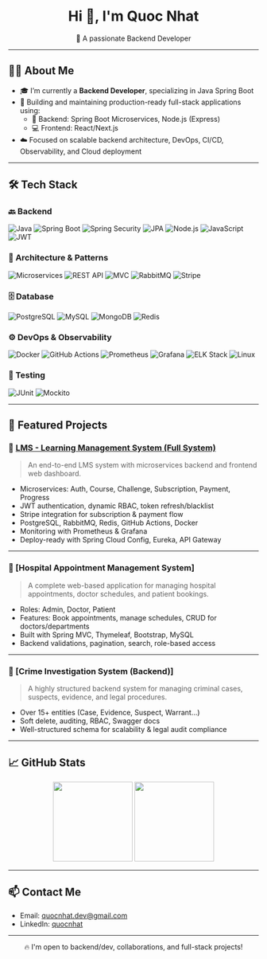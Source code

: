 <h1 align="center">Hi 👋, I'm Quoc Nhat</h1>
<p align="center">
  🚀 A passionate Backend Developer
</p>

---

## 👨‍💻 About Me

- 🎓 I’m currently a **Backend Developer**, specializing in Java Spring Boot
- 🌱 Building and maintaining production-ready full-stack applications using:
  - 🧠 Backend: Spring Boot Microservices, Node.js (Express)
  - 💻 Frontend: React/Next.js
- ☁️ Focused on scalable backend architecture, DevOps, CI/CD, Observability, and Cloud deployment

---

## 🛠️ Tech Stack

### 🔙 Backend
![Java](https://img.shields.io/badge/Java-ED8B00?style=flat&logo=java&logoColor=white)
![Spring Boot](https://img.shields.io/badge/Spring_Boot-6DB33F?style=flat&logo=spring-boot&logoColor=white)
![Spring Security](https://img.shields.io/badge/Security-6DB33F?style=flat&logo=spring-security&logoColor=white)
![JPA](https://img.shields.io/badge/JPA-007396?style=flat&logo=hibernate&logoColor=white)
![Node.js](https://img.shields.io/badge/Node.js-339933?style=flat&logo=node.js&logoColor=white)
![JavaScript](https://img.shields.io/badge/JavaScript-F7DF1E?style=flat&logo=javascript&logoColor=black)
![JWT](https://img.shields.io/badge/JWT-black?style=flat&logo=JSON%20web%20tokens)

### 🧩 Architecture & Patterns
![Microservices](https://img.shields.io/badge/Microservices-FF6B6B?style=flat)
![REST API](https://img.shields.io/badge/REST--API-009688?style=flat)
![MVC](https://img.shields.io/badge/MVC-0069D9?style=flat)
![RabbitMQ](https://img.shields.io/badge/RabbitMQ-FF6600?style=flat&logo=rabbitmq&logoColor=white)
![Stripe](https://img.shields.io/badge/Stripe-635BFF?style=flat&logo=stripe&logoColor=white)

### 🗄️ Database
![PostgreSQL](https://img.shields.io/badge/PostgreSQL-316192?style=flat&logo=postgresql&logoColor=white)
![MySQL](https://img.shields.io/badge/MySQL-005C84?style=flat&logo=mysql&logoColor=white)
![MongoDB](https://img.shields.io/badge/MongoDB-4EA94B?style=flat&logo=mongodb&logoColor=white)
![Redis](https://img.shields.io/badge/Redis-DC382D?style=flat&logo=redis&logoColor=white)

### ⚙️ DevOps & Observability
![Docker](https://img.shields.io/badge/Docker-2496ED?style=flat&logo=docker&logoColor=white)
![GitHub Actions](https://img.shields.io/badge/GitHub_Actions-2088FF?style=flat&logo=github-actions&logoColor=white)
![Prometheus](https://img.shields.io/badge/Prometheus-E6522C?style=flat&logo=prometheus&logoColor=white)
![Grafana](https://img.shields.io/badge/Grafana-F46800?style=flat&logo=grafana&logoColor=white)
![ELK Stack](https://img.shields.io/badge/ELK-005571?style=flat&logo=elastic&logoColor=white)
![Linux](https://img.shields.io/badge/Linux-FCC624?style=flat&logo=linux&logoColor=black)

### 🧪 Testing
![JUnit](https://img.shields.io/badge/JUnit-25A162?style=flat&logo=java&logoColor=white)
![Mockito](https://img.shields.io/badge/Mockito-FFCA28?style=flat&logo=java&logoColor=black)

---

## 📌 Featured Projects

### 🔗 [LMS - Learning Management System (Full System)](https://github.com/quocnhat02/doulingo-clone)
> An end-to-end LMS system with microservices backend and frontend web dashboard.

- Microservices: Auth, Course, Challenge, Subscription, Payment, Progress
- JWT authentication, dynamic RBAC, token refresh/blacklist
- Stripe integration for subscription & payment flow
- PostgreSQL, RabbitMQ, Redis, GitHub Actions, Docker
- Monitoring with Prometheus & Grafana
- Deploy-ready with Spring Cloud Config, Eureka, API Gateway

---

### 🔗 [Hospital Appointment Management System]
> A complete web-based application for managing hospital appointments, doctor schedules, and patient bookings.

- Roles: Admin, Doctor, Patient
- Features: Book appointments, manage schedules, CRUD for doctors/departments
- Built with Spring MVC, Thymeleaf, Bootstrap, MySQL
- Backend validations, pagination, search, role-based access

---

### 🔗 [Crime Investigation System (Backend)]
> A highly structured backend system for managing criminal cases, suspects, evidence, and legal procedures.

- Over 15+ entities (Case, Evidence, Suspect, Warrant…)
- Soft delete, auditing, RBAC, Swagger docs
- Well-structured schema for scalability & legal audit compliance

---

## 📈 GitHub Stats

<p align="center">
  <img src="https://github-readme-stats.vercel.app/api?username=quocnhat02&show_icons=true&theme=github_dark" height="160">
  <img src="https://github-readme-stats.vercel.app/api/top-langs/?username=quocnhat02&layout=compact&theme=github_dark" height="160">
</p>

---

## 📫 Contact Me

- Email: quocnhat.dev@gmail.com  
- LinkedIn: [quocnhat](https://www.linkedin.com/in/nhat-nguyen-804213332/)  

---

<p align="center">🔥 I'm open to backend/dev, collaborations, and full-stack projects!</p>
